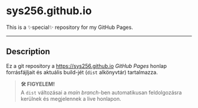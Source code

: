 # sys256.github.io

This is a ✨special✨ repository for my GitHub Pages.

--------

## Description

Ez a git repository a <https://sys256.github.io> _GitHub Pages_ honlap
forrásfájljait és aktuális build-jét (`dist` alkönyvtár) tartalmazza.

> **🛠️ FIGYELEM!**\
> A `dist` változásai a _main branch_-ben automatikusan feldolgozásra kerülnek
> és megjelennek a live honlapon.
